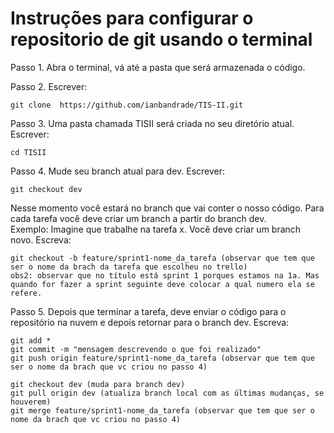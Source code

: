 # Instruções para configurar o repositorio de git usando o terminal

Passo 1. Abra o terminal, vá até a pasta que será armazenada o código.

Passo 2. Escrever:
```
git clone  https://github.com/ianbandrade/TIS-II.git
```

Passo 3. Uma pasta chamada TISII será criada no seu diretório atual.
Escrever:
```
cd TISII
```

Passo 4. Mude seu branch atual para dev.
Escrever:
```
git checkout dev
```

Nesse momento você estará no branch que vai conter o nosso código. Para cada tarefa você deve criar um branch a partir do branch dev.  
Exemplo: Imagine que trabalhe na tarefa x. Você deve criar um branch novo.
Escreva:  
```
git checkout -b feature/sprint1-nome_da_tarefa (observar que tem que ser o nome da brach da tarefa que escolheu no trello)
obs2: observar que no título está sprint 1 porques estamos na 1a. Mas quando for fazer a sprint seguinte deve colocar a qual numero ela se refere.
```

Passo 5. Depois que terminar a tarefa, deve enviar o código para o repositório na nuvem e depois retornar para o branch dev.
Escreva:
```
git add *
git commit -m "mensagem descrevendo o que foi realizado"
git push origin feature/sprint1-nome_da_tarefa (observar que tem que ser o nome da brach que vc criou no passo 4)
```

```
git checkout dev (muda para branch dev)
git pull origin dev (atualiza branch local com as últimas mudanças, se houverem)
git merge feature/sprint1-nome_da_tarefa (observar que tem que ser o nome da brach que vc criou no passo 4)
```
